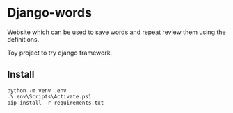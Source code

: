 # Django-words

Website which can be used to save words and repeat review them using the definitions.

Toy project to try django framework.

## Install

```
python -m venv .env
.\.env\Scripts\Activate.ps1
pip install -r requirements.txt
```
